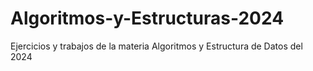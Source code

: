 # Algoritmos-y-Estructuras-2024
Ejercicios y trabajos de la materia Algoritmos y Estructura de Datos del 2024
